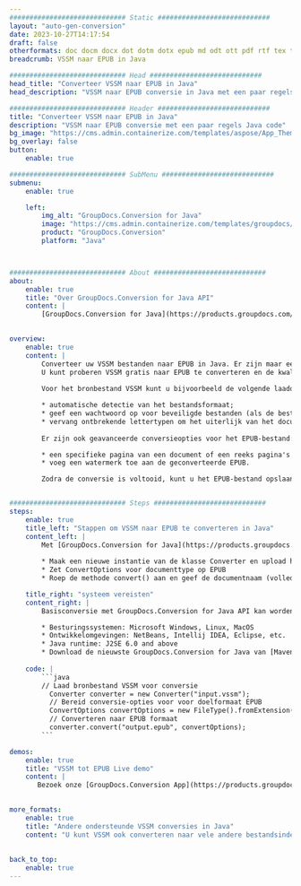 ```yaml
---
############################# Static ############################
layout: "auto-gen-conversion"
date: 2023-10-27T14:17:54
draft: false
otherformats: doc docm docx dot dotm dotx epub md odt ott pdf rtf tex txt vdx vsdm vsdx vssm vssx vstm vstx vsx vtx xps
breadcrumb: VSSM naar EPUB in Java

############################# Head ############################
head_title: "Converteer VSSM naar EPUB in Java"
head_description: "VSSM naar EPUB conversie in Java met een paar regels code. Converteer meer dan 160 bestandsindelingen met de GroupDocs-documentconversie-API voor Java"

############################# Header ############################
title: "Converteer VSSM naar EPUB in Java"
description: "VSSM naar EPUB conversie met een paar regels Java code"
bg_image: "https://cms.admin.containerize.com/templates/aspose/App_Themes/V3/images/bg/header1.png"
bg_overlay: false
button:
    enable: true

############################# SubMenu ############################
submenu:
    enable: true

    left:
        img_alt: "GroupDocs.Conversion for Java"
        image: "https://cms.admin.containerize.com/templates/groupdocs/images/product-logos/90x90-noborder/groupdocs-conversion-java.png"
        product: "GroupDocs.Conversion"
        platform: "Java"



############################# About ############################
about:
    enable: true
    title: "Over GroupDocs.Conversion for Java API"
    content: |
        [GroupDocs.Conversion for Java](https://products.groupdocs.com/conversion/java/) is een geavanceerde conversie-API voor bestandsindelingen voor het converteren tussen populaire afbeeldings- en documentindelingen zoals Microsoft Office, OpenDocument, PDF, HTML, e-mail, CAD. en nog veel meer met slechts een paar regels code. De native API detecteert automatisch de formaten van de originele documenten en biedt veel opties voor het aanpassen van de geconverteerde documenten. Naast de functie om informatie uit een document te extraheren, ondersteunt het standaard ook het cachen van de conversieresultaten naar de lokale schijf. Elk type cacheopslag kan echter worden ondersteund door de juiste interfaces te implementeren - Amazon S3, Dropbox, Google Drive, Windows Azure, Reddis of andere.
    

overview:
    enable: true
    content: |
        Converteer uw VSSM bestanden naar EPUB in Java. Er zijn maar een paar regels Java code nodig op elk platform naar keuze, zoals Windows, Linux, macOS.
        U kunt proberen VSSM gratis naar EPUB te converteren en de kwaliteit van de conversieresultaten te evalueren. Naast eenvoudige scripts voor bestandsconversie, kunt u meer geavanceerde opties proberen voor het laden van het VSSM-bronbestand en het opslaan van de EPUB-uitvoer. 
        
        Voor het bronbestand VSSM kunt u bijvoorbeeld de volgende laadopties gebruiken:

        * automatische detectie van het bestandsformaat;
        * geef een wachtwoord op voor beveiligde bestanden (als de bestandsindeling dit ondersteunt);
        * vervang ontbrekende lettertypen om het uiterlijk van het document te behouden.
        
        Er zijn ook geavanceerde conversieopties voor het EPUB-bestand:

        * een specifieke pagina van een document of een reeks pagina's converteren;
        * voeg een watermerk toe aan de geconverteerde EPUB.

        Zodra de conversie is voltooid, kunt u het EPUB-bestand opslaan in uw lokale bestandspad of in opslag van derden, zoals FTP, Amazon S3, Google Drive, Dropbox enz. Let op - om VSSM te converteren tot EPUB, hoeft u geen extra software te installeren, zoals MS Office, Open Office, Adobe Acrobat Reader etc.


############################# Steps ############################
steps:
    enable: true
    title_left: "Stappen om VSSM naar EPUB te converteren in Java"
    content_left: |
        Met [GroupDocs.Conversion for Java](https://products.groupdocs.com/conversion/java/) kunnen ontwikkelaars het VSSM-bestand eenvoudig converteren naar EPUB met een paar regels code.
        
        * Maak een nieuwe instantie van de klasse Converter en upload het bestand VSSM met het volledige pad
        * Zet ConvertOptions voor documenttype op EPUB
        * Roep de methode convert() aan en geef de documentnaam (volledig pad) en formaat (EPUB) door als parameter

    title_right: "systeem vereisten"
    content_right: |
        Basisconversie met GroupDocs.Conversion for Java API kan worden gedaan met slechts een paar regels code. Onze API's worden ondersteund op alle belangrijke platforms en besturingssystemen. Voordat u de onderstaande code uitvoert, moet u ervoor zorgen dat de volgende vereisten op uw systeem zijn geïnstalleerd.

        * Besturingssystemen: Microsoft Windows, Linux, MacOS
        * Ontwikkelomgevingen: NetBeans, Intellij IDEA, Eclipse, etc.
        * Java runtime: J2SE 6.0 and above
        * Download de nieuwste GroupDocs.Conversion for Java van [Maven](https://repository.groupdocs.com/webapp/#/artifacts/browse/tree/General/repo/com/groupdocs/groupdocs-conversion)
         
    code: |
        ```java    
        // Laad bronbestand VSSM voor conversie
          Converter converter = new Converter("input.vssm");
          // Bereid conversie-opties voor voor doelformaat EPUB
          ConvertOptions convertOptions = new FileType().fromExtension("epub").getConvertOptions();
          // Converteren naar EPUB formaat
          converter.convert("output.epub", convertOptions);
        ```

demos:
    enable: true
    title: "VSSM tot EPUB Live demo"
    content: |
       Bezoek onze [GroupDocs.Conversion App](https://products.groupdocs.app/conversion/family) website en probeer VSSM naar EPUB conversie nu. De gratis demo heeft de volgende voordelen:
          

more_formats:
    enable: true
    title: "Andere ondersteunde VSSM conversies in Java"
    content: "U kunt VSSM ook converteren naar vele andere bestandsindelingen. Zie de lijst hieronder."
       
       
back_to_top:
    enable: true
---
```

